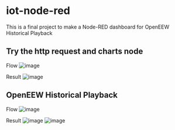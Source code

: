 # iot-node-red
This is a final project to make a Node-RED dashboard for OpenEEW Historical Playback

## Try the http request and charts node

Flow
![image](https://user-images.githubusercontent.com/73063813/209647611-1881549e-9659-4498-860f-5973ee0494d3.png)

Result
![image](https://user-images.githubusercontent.com/73063813/209647679-631bd94c-49e1-4e0b-bbf4-f54cc7288488.png)

## OpenEEW Historical Playback

Flow
![image](https://user-images.githubusercontent.com/73063813/209647772-3c3ff81f-f784-41cc-9537-6b5db7754e04.png)

Result
![image](https://user-images.githubusercontent.com/73063813/209647812-0dde047a-136e-41d6-ae1f-f3ae9a402865.png)
![image](https://user-images.githubusercontent.com/73063813/209647823-514626bf-a4d6-4c87-b24d-517ed513e36e.png)
